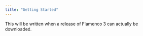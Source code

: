 ```yaml
---
title: "Getting Started"
---
```


This will be written when a release of Flamenco 3 can actually be downloaded.

